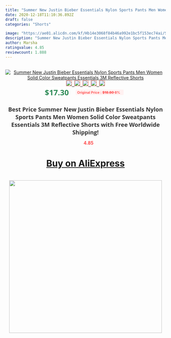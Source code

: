 ```yaml
---
title: "Summer New Justin Bieber Essentials Nylon Sports Pants Men Women Solid Color Sweatpants Essentials 3M Reflective Shorts"
date: 2020-12-18T11:10:36.892Z
draft: false
categories: "Shorts"

image: "https://ae01.alicdn.com/kf/Hb14e3068f84b46a992e1bc5f153ec74ai/Summer-New-Justin-Bieber-Essentials-Nylon-Sports-Pants-Men-Women-Solid-Color-Sweatpants-Essentials-3M-Reflective.jpg"
description: "Summer New Justin Bieber Essentials Nylon Sports Pants Men Women Solid Color Sweatpants Essentials 3M Reflective Shorts"
author: Marsha
ratingvalue: 4.85
reviewcount: 1.888
---
```

<br>
<div style="text-align: center;">
<a href="https://s.click.aliexpress.com/e/_Aptclr" target="_blank" rel="nofollow noopener noreferrer"><img alt="Summer New Justin Bieber Essentials Nylon Sports Pants Men Women Solid Color Sweatpants Essentials 3M Reflective Shorts" class="magnifier-image" src="https://ae01.alicdn.com/kf/Hb14e3068f84b46a992e1bc5f153ec74ai/Summer-New-Justin-Bieber-Essentials-Nylon-Sports-Pants-Men-Women-Solid-Color-Sweatpants-Essentials-3M-Reflective.jpg_640x640.jpg">
<br>
<img style="border:1px solid salmon" src="https://ae01.alicdn.com/kf/Hb14e3068f84b46a992e1bc5f153ec74ai/Summer-New-Justin-Bieber-Essentials-Nylon-Sports-Pants-Men-Women-Solid-Color-Sweatpants-Essentials-3M-Reflective.jpg_120x120.jpg">&nbsp;&nbsp;<img style="border:1px solid salmon" src="https://ae01.alicdn.com/kf/Hd5e275b9bbba4ae39a6ec65adc59adbeo/Summer-New-Justin-Bieber-Essentials-Nylon-Sports-Pants-Men-Women-Solid-Color-Sweatpants-Essentials-3M-Reflective.jpg_120x120.jpg">&nbsp;&nbsp;<img style="border:1px solid salmon" src="https://ae01.alicdn.com/kf/H0d7f3a8a947a4b81b1a9c4e60227dcabm/Summer-New-Justin-Bieber-Essentials-Nylon-Sports-Pants-Men-Women-Solid-Color-Sweatpants-Essentials-3M-Reflective.jpg_120x120.jpg">&nbsp;&nbsp;<img style="border:1px solid salmon" src="_120x120.jpg">&nbsp;&nbsp;<img style="border:1px solid salmon" src="https://ae01.alicdn.com/kf/H635f0d128352452fb5dcefb17b7c0fa2M/Summer-New-Justin-Bieber-Essentials-Nylon-Sports-Pants-Men-Women-Solid-Color-Sweatpants-Essentials-3M-Reflective.jpg_120x120.jpg"></a></div><br0>
<div style="text-align: center;"><span style="background-color: white; border: 0px; box-sizing: border-box; color: seagreen; display: inline-block; font-family: &quot;open sans&quot; , &quot;arial&quot; , &quot;helvetica&quot; , sans-serif , &quot;heiti&quot;; font-size: 24px; font-stretch: inherit; font-weight: 700; line-height: inherit; margin: 0px 10px 0px 0px; padding: 0px; vertical-align: middle;">$17.30 </span>
<span style="background: rgb(255 , 241 , 241); border-radius: 3px; border: 0px; box-sizing: border-box; color: #ff4747; display: inline-block; font-family: inherit; font-size: 12px; font-stretch: inherit; font-style: inherit; font-variant: inherit; font-weight: 600; line-height: inherit; margin: 0px; padding: 2px 5px; transform: scale(0.9); vertical-align: middle;">Original Price : <b style="text-decoration: line-through;">$18.80 </b> 8%&nbsp;&nbsp;</span></div>
<h1 style="color: #333333; display: inline-block; font-family: &quot;open sans&quot; , &quot;arial&quot; , &quot;helvetica&quot; , sans-serif , &quot;heiti&quot;; font-size: 18px; font-stretch: inherit; font-weight: 700; text-align: center;">Best Price Summer New Justin Bieber Essentials Nylon Sports Pants Men Women Solid Color Sweatpants Essentials 3M Reflective Shorts with Free Worldwide Shipping!</h1>
<div style="color: #ff4747; text-align: center;">
<img src="https://4.bp.blogspot.com/-M0ZcTcb-5uY/XleCXlxnR4I/AAAAAAAAAEc/OrjgMkXV1oMQFaCRZj5HQwOCBcu3w1FegCPcBGAYYCw/s1600/star.png" style="height: 15px;">&nbsp;<b>4.85</b></div>
<div class="button_cont" align="center"><a class="buynow_a" href="https://s.click.aliexpress.com/e/_Aptclr" target="_blank" rel="nofollow noopener noreferrer"><H1>Buy on AliExpress</H1></a></div><br>
<div class="separator" style="clear: both; text-align: center;">
<img src="https://lh3.googleusercontent.com/-pTy5HemUv9M/XlePHvY0dAI/AAAAAAAAAE4/0nX5iRUoIWY8eMW9Dpxeirr157OZliDIgCLcBGAsYHQ/s1600/badge.gif" width="480">
</div>
